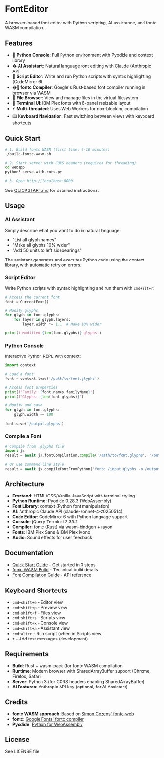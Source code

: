 # FontEditor

A browser-based font editor with Python scripting, AI assistance, and fontc WASM compilation.

## Features

- 🐍 **Python Console**: Full Python environment with Pyodide and context library
- � **AI Assistant**: Natural language font editing with Claude (Anthropic API)
- 📝 **Script Editor**: Write and run Python scripts with syntax highlighting (CodeMirror 6)
- �🦀 **fontc Compiler**: Google's Rust-based font compiler running in browser via WASM
- 📁 **File Browser**: View and manage files in the virtual filesystem
- 🎨 **Terminal UI**: IBM Plex fonts with 6-panel resizable layout
- ⚡ **Multi-threaded**: Uses Web Workers for non-blocking compilation
- ⌨️ **Keyboard Navigation**: Fast switching between views with keyboard shortcuts

## Quick Start

```bash
# 1. Build fontc WASM (first time: 5-10 minutes)
./build-fontc-wasm.sh

# 2. Start server with CORS headers (required for threading)
cd webapp
python3 serve-with-cors.py

# 3. Open http://localhost:8000
```

See [QUICKSTART.md](QUICKSTART.md) for detailed instructions.

## Usage

### AI Assistant

Simply describe what you want to do in natural language:

- "List all glyph names"
- "Make all glyphs 10% wider"
- "Add 50 units to left sidebearings"

The assistant generates and executes Python code using the context library, with automatic retry on errors.

### Script Editor

Write Python scripts with syntax highlighting and run them with `cmd+alt+r`:

```python
# Access the current font
font = CurrentFont()

# Modify glyphs
for glyph in font.glyphs:
    for layer in glyph.layers:
        layer.width *= 1.1  # Make 10% wider

print(f"Modified {len(font.glyphs)} glyphs")
```

### Python Console

Interactive Python REPL with context:

```python
import context

# Load a font
font = context.load('/path/to/font.glyphs')

# Access font properties
print(f"Family: {font.names.familyName}")
print(f"Glyphs: {len(font.glyphs)}")

# Modify and save
for glyph in font.glyphs:
    glyph.width += 100
    
font.save('/output.glyphs')
```

### Compile a Font

```python
# Compile from .glyphs file
import js
result = await js.fontCompilation.compile('/path/to/font.glyphs', '/output.ttf')

# Or use command-line style
result = await js.compileFontFromPython('fontc /input.glyphs -o /output.ttf')
```

## Architecture

- **Frontend**: HTML/CSS/Vanilla JavaScript with terminal styling
- **Python Runtime**: Pyodide 0.28.3 (WebAssembly)
- **Font Library**: context (Python font manipulation)
- **AI**: Anthropic Claude API (claude-sonnet-4-20250514)
- **Code Editor**: CodeMirror 6 with Python language support
- **Console**: jQuery Terminal 2.35.2
- **Compiler**: fontc (Rust) via wasm-bindgen + rayon
- **Fonts**: IBM Plex Sans & IBM Plex Mono
- **Audio**: Sound effects for user feedback

## Documentation

- [Quick Start Guide](QUICKSTART.md) - Get started in 3 steps
- [fontc WASM Build](FONTC_WASM_BUILD.md) - Technical build details
- [Font Compilation Guide](FONT_COMPILATION_GUIDE.md) - API reference

## Keyboard Shortcuts

- `cmd+shift+e` - Editor view
- `cmd+shift+p` - Preview view  
- `cmd+shift+f` - Files view
- `cmd+shift+s` - Scripts view
- `cmd+shift+k` - Console view
- `cmd+shift+a` - Assistant view
- `cmd+alt+r` - Run script (when in Scripts view)
- `t` - Add test messages (development)

## Requirements

- **Build**: Rust + wasm-pack (for fontc WASM compilation)
- **Runtime**: Modern browser with SharedArrayBuffer support (Chrome, Firefox, Safari)
- **Server**: Python 3 (for CORS headers enabling SharedArrayBuffer)
- **AI Features**: Anthropic API key (optional, for AI Assistant)

## Credits

- **fontc WASM approach**: Based on [Simon Cozens' fontc-web](https://github.com/simoncozens/fontc-web)
- **fontc**: [Google Fonts' fontc compiler](https://github.com/googlefonts/fontc)
- **Pyodide**: [Python for WebAssembly](https://pyodide.org/)

## License

See LICENSE file.
